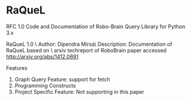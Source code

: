 RaQueL
======
RFC 1.0
Code and Documentation of Robo-Brain Query Library for Python 3.x

RaQueL 1.0 \\
Author: Dipendra Mirsa\\
Description: Documentation of RaQueL based on \\
arxiv techreport of RoboBrain paper accessed
http://arxiv.org/abs/1412.0691

Features

1. Graph Query Feature: support for fetch
2. Programming Constructs
3. Project Specific Feature: Not supporting in this paper
